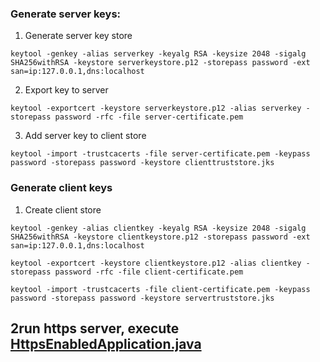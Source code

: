 ### Generate server keys:
1. Generate server key store  
```shell
keytool -genkey -alias serverkey -keyalg RSA -keysize 2048 -sigalg SHA256withRSA -keystore serverkeystore.p12 -storepass password -ext san=ip:127.0.0.1,dns:localhost
```  
2. Export key to server
```shell
keytool -exportcert -keystore serverkeystore.p12 -alias serverkey -storepass password -rfc -file server-certificate.pem
```
3. Add server key to client store
```shell
keytool -import -trustcacerts -file server-certificate.pem -keypass password -storepass password -keystore clienttruststore.jks
```

### Generate client keys
1. Create client store
```shell
keytool -genkey -alias clientkey -keyalg RSA -keysize 2048 -sigalg SHA256withRSA -keystore clientkeystore.p12 -storepass password -ext san=ip:127.0.0.1,dns:localhost

keytool -exportcert -keystore clientkeystore.p12 -alias clientkey -storepass password -rfc -file client-certificate.pem

keytool -import -trustcacerts -file client-certificate.pem -keypass password -storepass password -keystore servertruststore.jks
```

## 2run https server, execute [HttpsEnabledApplication.java](src%2Fmain%2Fjava%2Fcom%2Fzergatstageg%2Fs02cruddemo%2Fssl%2FHttpsEnabledApplication.java)